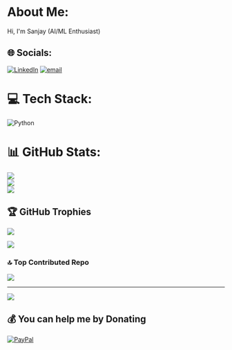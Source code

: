 # About Me:
Hi, I'm Sanjay (AI/ML Enthusiast)


## 🌐 Socials:
[![LinkedIn](https://img.shields.io/badge/LinkedIn-%230077B5.svg?logo=linkedin&logoColor=white)](https://linkedin.com/in/linkedin.com/in/sanjay-kumar-mahto) [![email](https://img.shields.io/badge/Email-D14836?logo=gmail&logoColor=white)](mailto:skumarskm2001@gmail.com) 

# 💻 Tech Stack:
![Python](https://img.shields.io/badge/python-3670A0?style=plastic&logo=python&logoColor=ffdd54)
# 📊 GitHub Stats:
![](https://github-readme-stats.vercel.app/api?username=sanjay067-cse&theme=aura_dark&hide_border=false&include_all_commits=true&count_private=true)<br/>
![](https://nirzak-streak-stats.vercel.app/?user=sanjay067-cse&theme=aura_dark&hide_border=false)<br/>
![](https://github-readme-stats.vercel.app/api/top-langs/?username=sanjay067-cse&theme=aura_dark&hide_border=false&include_all_commits=true&count_private=true&layout=compact)

## 🏆 GitHub Trophies
![](https://github-profile-trophy.vercel.app/?username=sanjay067-cse&theme=aura_dark&no-frame=false&no-bg=false&margin-w=4)

![](https://quotes-github-readme.vercel.app/api?type=horizontal&theme=tokyonight)

### 🔝 Top Contributed Repo
![](https://github-contributor-stats.vercel.app/api?username=sanjay067-cse&limit=5&theme=aura_dark&combine_all_yearly_contributions=true)

---
[![](https://visitcount.itsvg.in/api?id=sanjay067-cse&icon=0&color=0)](https://visitcount.itsvg.in)

  ## 💰 You can help me by Donating
  [![PayPal](https://img.shields.io/badge/PayPal-00457C?style=for-the-badge&logo=paypal&logoColor=white)](https://paypal.me/paypal.me/sanjay067) 

  
<!-- Proudly created with GPRM ( https://gprm.itsvg.in ) -->
